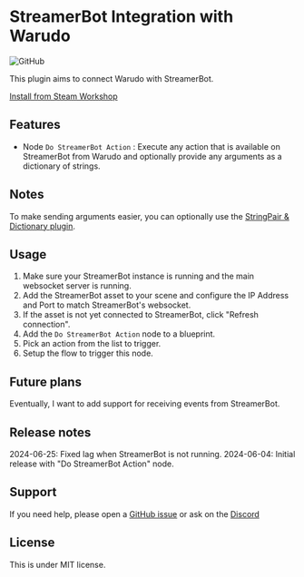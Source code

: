 # StreamerBot Integration with Warudo

![GitHub](https://img.shields.io/github/license/dbqt/WarudoStreamerBot)

This plugin aims to connect Warudo with StreamerBot.

[Install from Steam Workshop](https://steamcommunity.com/sharedfiles/filedetails/?id=3260939914)

## Features
- Node `Do StreamerBot Action` : Execute any action that is available on StreamerBot from Warudo and optionally provide any arguments as a dictionary of strings.

## Notes
To make sending arguments easier, you can optionally use the [StringPair & Dictionary plugin](https://steamcommunity.com/sharedfiles/filedetails/?id=3256621282).

## Usage
1. Make sure your StreamerBot instance is running and the main websocket server is running.
2. Add the StreamerBot asset to your scene and configure the IP Address and Port to match StreamerBot's websocket.
3. If the asset is not yet connected to StreamerBot, click "Refresh connection".
4. Add the `Do StreamerBot Action` node to a blueprint.
5. Pick an action from the list to trigger.
6. Setup the flow to trigger this node.

## Future plans
Eventually, I want to add support for receiving events from StreamerBot.

## Release notes
2024-06-25: Fixed lag when StreamerBot is not running.
2024-06-04: Initial release with "Do StreamerBot Action" node.

## Support
If you need help, please open a [GitHub issue](https://github.com/dbqt/WarudoStreamerBot/issues) or ask on the [Discord](https://discord.com/invite/kmdh6RQ)

## License

This is under MIT license.
